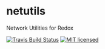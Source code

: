 # netutils
Network Utilities for Redox

[![Travis Build Status](https://travis-ci.org/redox-os/netutils.svg?branch=master)](https://travis-ci.org/redox-os/netutils)
[![MIT licensed](https://img.shields.io/badge/license-MIT-blue.svg)](./LICENSE)

